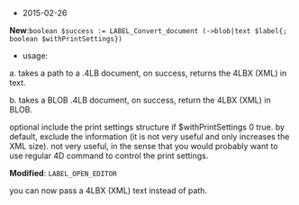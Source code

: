 * 2015-02-26

**New**:```boolean $success := LABEL_Convert_document (->blob|text $label{; boolean $withPrintSettings})``` 

* usage:

a. takes a path to a .4LB document, on success, returns the 4LBX (XML) in text.

b. takes a BLOB .4LB document, on success, return the 4LBX (XML) in BLOB.

optional include the print settings structure if $withPrintSettings 0 true. by default, exclude the information (it is not very useful and only increases the XML size).
not very useful, in the sense that you would probably want to use regular 4D command to control the print settings.

**Modified**: ```LABEL_OPEN_EDITOR```

you can now pass a 4LBX (XML) text instead of path. 
